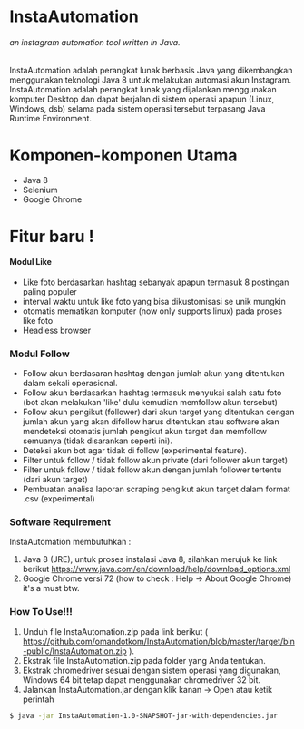 # InstaAutomation
###### an instagram automation tool written in Java.

InstaAutomation adalah perangkat lunak berbasis Java yang dikembangkan menggunakan teknologi Java 8 untuk melakukan automasi akun Instagram. InstaAutomation adalah perangkat lunak yang dijalankan menggunakan komputer Desktop dan dapat berjalan di sistem operasi apapun (Linux, Windows, dsb) selama pada sistem operasi tersebut terpasang Java Runtime Environment.
# Komponen-komponen Utama
  - Java 8
  - Selenium
  - Google Chrome

# Fitur baru !
#### Modul Like
  - Like foto berdasarkan hashtag sebanyak apapun termasuk 8 postingan paling populer
  - interval waktu untuk like foto yang bisa dikustomisasi se unik mungkin
  - otomatis mematikan komputer (now only supports linux) pada proses like foto
  - Headless browser
### Modul Follow  
- Follow akun berdasaran hashtag dengan jumlah akun yang ditentukan dalam sekali operasional.
- Follow akun berdasarkan hashtag termasuk menyukai salah satu foto (bot akan melakukan 'like' dulu kemudian memfollow akun tersebut)
- Follow akun pengikut (follower) dari akun target yang ditentukan dengan jumlah akun yang akan difollow harus ditentukan atau software akan mendeteksi otomatis jumlah pengikut akun target dan memfollow semuanya (tidak disarankan seperti ini).
- Deteksi akun bot agar tidak di follow (experimental feature).
- Filter untuk follow / tidak follow akun private (dari follower akun target)
- Filter untuk follow / tidak follow akun dengan jumlah follower tertentu (dari akun target)
- Pembuatan analisa laporan scraping pengikut akun target dalam format .csv (experimental)

### Software Requirement
InstaAutomation membutuhkan : 
1. Java 8 (JRE), untuk proses instalasi Java 8, silahkan merujuk ke link berikut https://www.java.com/en/download/help/download_options.xml
2. Google Chrome versi 72 (how to check : Help -> About Google Chrome) it's a must btw.

### How To Use!!!
1. Unduh file InstaAutomation.zip pada link berikut ( https://github.com/omandotkom/InstaAutomation/blob/master/target/bin-public/InstaAutomation.zip ).
2. Ekstrak file InstaAutomation.zip pada folder yang Anda tentukan.
3. Ekstrak chromedriver sesuai dengan sistem operasi yang digunakan, Windows 64 bit tetap dapat menggunakan chromedriver 32 bit.
4. Jalankan InstaAutomation.jar dengan klik kanan -> Open atau ketik perintah
```sh
$ java -jar InstaAutomation-1.0-SNAPSHOT-jar-with-dependencies.jar
```

